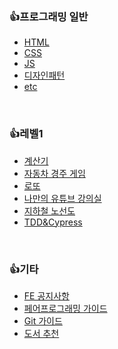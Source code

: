 ### 👍프로그래밍 일반
- [HTML]()
- [CSS]()
- [JS]()
- [디자인패턴](https://github.com/woowacourse/fe-library/blob/main/%ED%94%84%EB%A1%9C%EA%B7%B8%EB%9E%98%EB%B0%8D%20%EC%9D%BC%EB%B0%98/%EB%94%94%EC%9E%90%EC%9D%B8%ED%8C%A8%ED%84%B4.md)
- [etc]()
<br />

### 👍레벨1

- [계산기]()
- [자동차 경주 게임](https://github.com/woowacourse/fe-library/blob/main/%EB%A0%88%EB%B2%A8%201/%EC%9E%90%EB%8F%99%EC%B0%A8%20%EA%B2%BD%EC%A3%BC%20%EA%B2%8C%EC%9E%84.md)
- [로또]()
- [나만의 유튜브 강의실]()
- [지하철 노선도]()
- [TDD&Cypress]()
<br />

### 👍기타
- [FE 공지사항](https://github.com/woowacourse/fe-library/blob/main/%EA%B8%B0%ED%83%80/FE%20%EA%B3%B5%EC%A7%80%EC%82%AC%ED%95%AD.md)
- [페어프로그래밍 가이드]()
- [Git 가이드](https://github.com/woowacourse/fe-library/blob/main/%EA%B8%B0%ED%83%80/Git%20%EA%B0%80%EC%9D%B4%EB%93%9C.md)
- [도서 추천]()
